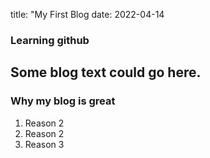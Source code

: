 title: "My First Blog
date: 2022-04-14

### Learning github
Some blog text could go here.
---
### Why my blog is great
1. Reason 2
2. Reason 2
3. Reason 3
